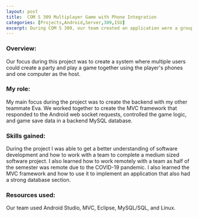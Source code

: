 ```yaml
---
layout: post
title:  COM S 309 Multiplayer Game with Phone Integration
categories: [Projects,Android,Server,309,ISU]
excerpt: During COM S 309, our team created an application were a group of users can play a multiplayer game with others nearby using a phone and computer.
---
```


### Overview:
Our focus during this project was to create a system where multiple users could create a party and play a game together using the player's phones and one computer as the host.

### My role:
My main focus during the project was to create the backend with my other teammate Eva. We worked together to create the MVC framework that responded to the Android web socket requests, controlled the game logic, and game save data in a backend MySQL database.

### Skills gained:
During the project I was able to get a better understanding of software development and how to work with a team to complete a medium sized software project. I also learned how to work remotely with a team as half of the semester was remote due to the COVID-19 pandemic. I also learned the MVC framework and how to use it to implement an application that also had a strong database section.

### Resources used:
Our team used Android Studio, MVC, Eclipse, MySQL/SQL, and Linux.

